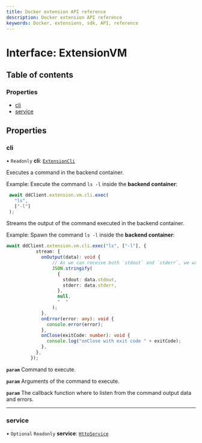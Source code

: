 ```yaml
---
title: Docker extension API reference
description: Docker extension API reference
keywords: Docker, extensions, sdk, API, reference
---
```


# Interface: ExtensionVM

## Table of contents

### Properties

- [cli](ExtensionVM.md#cli)
- [service](ExtensionVM.md#service)

## Properties

### cli

• `Readonly` **cli**: [`ExtensionCli`](ExtensionCli.md)

Executes a command in the backend container.

Example: Execute the command `ls -l` inside the **backend container**:

```typescript
 await ddClient.extension.vm.cli.exec(
   "ls",
   ["-l"]
 );
```

Streams the output of the command executed in the backend container.

Example: Spawn the command `ls -l` inside the **backend container**:

```typescript linenums="1"
await ddClient.extension.vm.cli.exec("ls", ["-l"], {
           stream: {
             onOutput(data): void {
                 // As we can receive both `stdout` and `stderr`, we wrap them in a JSON object
                 JSON.stringify(
                   {
                     stdout: data.stdout,
                     stderr: data.stderr,
                   },
                   null,
                   "  "
                 );
             },
             onError(error: any): void {
               console.error(error);
             },
             onClose(exitCode: number): void {
               console.log("onClose with exit code " + exitCode);
             },
           },
         });
```

**`param`** Command to execute.

**`param`** Arguments of the command to execute.

**`param`** The callback function where to listen from the command output data and errors.

___

### service

• `Optional` `Readonly` **service**: [`HttpService`](HttpService.md)
